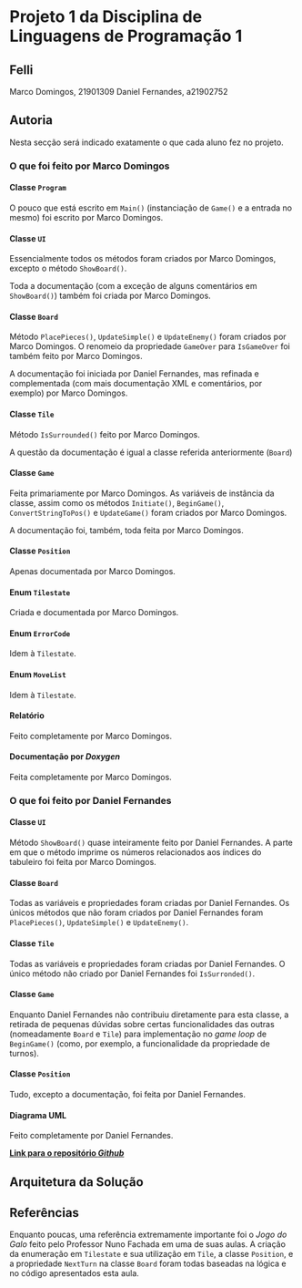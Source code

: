# Projeto 1 da Disciplina de Linguagens de Programação 1

## Felli

Marco Domingos, 21901309
Daniel Fernandes, a21902752

## Autoria

Nesta secção será indicado exatamente o que cada aluno fez no projeto.

### O que foi feito por Marco Domingos

#### Classe `Program`
O pouco que está escrito em `Main()` (instanciação de `Game()` e a entrada no
mesmo) foi escrito por Marco Domingos.

#### Classe `UI`

Essencialmente todos os métodos foram criados por Marco Domingos, excepto o
método `ShowBoard()`.

Toda a documentação (com a exceção de alguns comentários em `ShowBoard()`) 
também foi criada por Marco Domingos.

#### Classe `Board`

Método `PlacePieces()`, `UpdateSimple()` e `UpdateEnemy()` foram criados por 
Marco Domingos. O renomeio da propriedade `GameOver` para `IsGameOver` foi
também feito por Marco Domingos.

A documentação foi iniciada por Daniel Fernandes, mas refinada e complementada
(com mais documentação XML e comentários, por exemplo) por Marco Domingos.

#### Classe `Tile`

Método `IsSurrounded()` feito por Marco Domingos.

A questão da documentação é igual a classe referida anteriormente (`Board`)

#### Classe `Game`

Feita primariamente por Marco Domingos. As variáveis de instância da classe, 
assim como os métodos `Initiate()`, `BeginGame()`, `ConvertStringToPos()` e
`UpdateGame()` foram criados por Marco Domingos.

A documentação foi, também, toda feita por Marco Domingos.

#### Classe `Position`

Apenas documentada por Marco Domingos.

#### Enum `Tilestate`

Criada e documentada por Marco Domingos.

#### Enum `ErrorCode`

Idem à `Tilestate`.

#### Enum `MoveList`

Idem à `Tilestate`.

#### Relatório

Feito completamente por Marco Domingos.

#### Documentação por *Doxygen*

Feita completamente por Marco Domingos.

### O que foi feito por Daniel Fernandes

#### Classe `UI`

Método `ShowBoard()` quase inteiramente feito por Daniel Fernandes. A parte
em que o método imprime os números relacionados aos índices do tabuleiro foi
feita por Marco Domingos.

#### Classe `Board`

Todas as variáveis e propriedades foram criadas por Daniel Fernandes. Os únicos
métodos que não foram criados por Daniel Fernandes foram `PlacePieces()`, 
`UpdateSimple()` e `UpdateEnemy()`.

#### Classe `Tile`

Todas as variáveis e propriedades foram criadas por Daniel Fernandes. O único
método não criado por Daniel Fernandes foi `IsSurronded()`.

#### Classe `Game`

Enquanto Daniel Fernandes não contribuiu diretamente para esta classe, a 
retirada de pequenas dúvidas sobre certas funcionalidades das outras 
(nomeadamente `Board` e `Tile`) para implementação no *game loop* de 
`BeginGame()` (como, por exemplo, a funcionalidade da propriedade de turnos).

#### Classe `Position`

Tudo, excepto a documentação, foi feita por Daniel Fernandes.

#### Diagrama UML

Feito completamente por Daniel Fernandes.

**[Link para o repositório *Github*](https://github.com/condmaker/lp1_proj2)**

## Arquitetura da Solução

## Referências

Enquanto poucas, uma referência extremamente importante foi o *Jogo do Galo* 
feito pelo Professor Nuno Fachada em uma de suas aulas. A criação da 
enumeração em `Tilestate` e sua utilização em `Tile`, a classe `Position`, e 
a propriedade `NextTurn` na classe `Board` foram todas baseadas na lógica e
no código apresentados esta aula.
